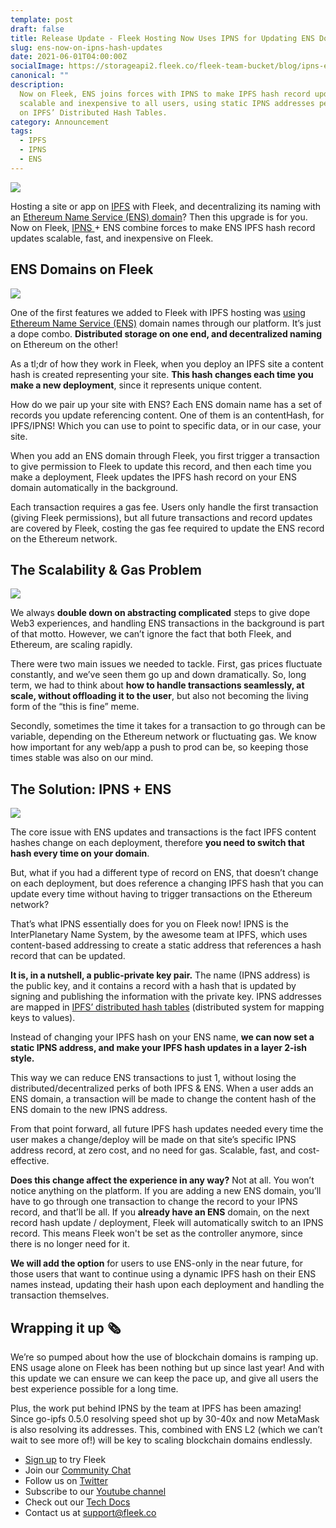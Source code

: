 ```yaml
---
template: post
draft: false
title: Release Update - Fleek Hosting Now Uses IPNS for Updating ENS Domains!
slug: ens-now-on-ipns-hash-updates
date: 2021-06-01T04:00:00Z
socialImage: https://storageapi2.fleek.co/fleek-team-bucket/blog/ipns-ens.png
canonical: ""
description:
  Now on Fleek, ENS joins forces with IPNS to make IPFS hash record updates
  scalable and inexpensive to all users, using static IPNS addresses per site, updated
  on IPFS’ Distributed Hash Tables.
category: Announcement
tags:
  - IPFS
  - IPNS
  - ENS
---
```


![](https://storageapi2.fleek.co/fleek-team-bucket/blog/ipns-ens.png)

Hosting a site or app on [IPFS](https://ipfs.io/) with Fleek, and decentralizing its naming with an [Ethereum Name Service (ENS) domain](http://ens.domains/)? Then this upgrade is for you. Now on Fleek, [IPNS ](https://docs.ipfs.io/concepts/ipns/#example-ipns-setup-with-cli)+ ENS combine forces to make ENS IPFS hash record updates scalable, fast, and inexpensive on Fleek.

## ENS Domains on Fleek

![](https://storageapi2.fleek.co/fleek-team-bucket/blog/ENS-APP.png)

One of the first features we added to Fleek with IPFS hosting was [using Ethereum Name Service (ENS)](https://blog.fleek.co/posts/guide-ens-domains-ipfs-ethereum-name-service) domain names through our platform. It’s just a dope combo. **Distributed storage on one end, and decentralized naming** on Ethereum on the other!

As a tl;dr of how they work in Fleek, when you deploy an IPFS site a content hash is created representing your site. **This hash changes each time you make a new deployment**, since it represents unique content.

How do we pair up your site with ENS? Each ENS domain name has a set of records you update referencing content. One of them is an contentHash, for IPFS/IPNS! Which you can use to point to specific data, or in our case, your site.

When you add an ENS domain through Fleek, you first trigger a transaction to give permission to Fleek to update this record, and then each time you make a deployment, Fleek updates the IPFS hash record on your ENS domain automatically in the background.

Each transaction requires a gas fee. Users only handle the first transaction (giving Fleek permissions), but all future transactions and record updates are covered by Fleek, costing the gas fee required to update the ENS record on the Ethereum network.

## The Scalability & Gas Problem

![](https://storageapi2.fleek.co/fleek-team-bucket/blog/gas-fine.png)

We always **double down on abstracting complicated** steps to give dope Web3 experiences, and handling ENS transactions in the background is part of that motto. However, we can’t ignore the fact that both Fleek, and Ethereum, are scaling rapidly.

There were two main issues we needed to tackle. First, gas prices fluctuate constantly, and we’ve seen them go up and down dramatically. So, long term, we had to think about **how to handle transactions seamlessly, at scale, without offloading it to the user**, but also not becoming the living form of the “this is fine” meme.

Secondly, sometimes the time it takes for a transaction to go through can be variable, depending on the Ethereum network or fluctuating gas. We know how important for any web/app a push to prod can be, so keeping those times stable was also on our mind.

## The Solution: IPNS + ENS

![](https://storageapi2.fleek.co/fleek-team-bucket/blog/ipns-ens-fleek.png)

The core issue with ENS updates and transactions is the fact IPFS content hashes change on each deployment, therefore **you need to switch that hash every time on your domain**.

But, what if you had a different type of record on ENS, that doesn’t change on each deployment, but does reference a changing IPFS hash that you can update every time without having to trigger transactions on the Ethereum network?

That’s what IPNS essentially does for you on Fleek now! IPNS is the InterPlanetary Name System, by the awesome team at IPFS, which uses content-based addressing to create a static address that references a hash record that can be updated.

**It is, in a nutshell, a public-private key pair.** The name (IPNS address) is the public key, and it contains a record with a hash that is updated by signing and publishing the information with the private key. IPNS addresses are mapped in [IPFS’ distributed hash tables](https://docs.ipfs.io/concepts/dht/) (distributed system for mapping keys to values).

Instead of changing your IPFS hash on your ENS name, **we can now set a static IPNS address, and make your IPFS hash updates in a layer 2-ish style.**

This way we can reduce ENS transactions to just 1, without losing the distributed/decentralized perks of both IPFS & ENS. When a user adds an ENS domain, a transaction will be made to change the content hash of the ENS domain to the new IPNS address.

From that point forward, all future IPFS hash updates needed every time the user makes a change/deploy will be made on that site’s specific IPNS address record, at zero cost, and no need for gas. Scalable, fast, and cost-effective.

**Does this change affect the experience in any way?** Not at all. You won’t notice anything on the platform. If you are adding a new ENS domain, you’ll have to go through one transaction to change the record to your IPNS record, and that’ll be all. If you **already have an ENS** domain, on the next record hash update / deployment, Fleek will automatically switch to an IPNS record. This means Fleek won't be set as the controller anymore, since there is no longer need for it.

**We will add the option** for users to use ENS-only in the near future, for those users that want to continue using a dynamic IPFS hash on their ENS names instead, updating their hash upon each deployment and handling the transaction themselves.

## Wrapping it up 🗞️

We’re so pumped about how the use of blockchain domains is ramping up. ENS usage alone on Fleek has been nothing but up since last year! And with this update we can ensure we can keep the pace up, and give all users the best experience possible for a long time.

Plus, the work put behind IPNS by the team at IPFS has been amazing! Since go-ipfs 0.5.0 resolving speed shot up by 30-40x and now MetaMask is also resolving its addresses. This, combined with ENS L2 (which we can’t wait to see more of!) will be key to scaling blockchain domains endlessly.

- [Sign up](https://app.fleek.co/) to try Fleek
- Join our [Community Chat](https://slack.fleek.co/)
- Follow us on [Twitter](https://twitter.com/fleek)
- Subscribe to our [Youtube channel](https://www.youtube.com/channel/UCBzlwYM0JjZpjDZ52-SLUmw)
- Check out our [Tech Docs](https://docs.fleek.co/)
- Contact us at support@fleek.co
